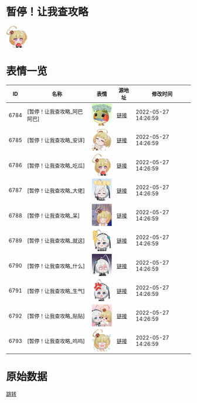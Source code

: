 # 暂停！让我查攻略

<img src="./cover.png" height="60" alt="cover" />

# 表情一览

|ID|名称|表情|源地址|修改时间|
|----|----|----|----|----|
|6784|[暂停！让我查攻略_阿巴阿巴]|<img src="./pic/006784_%5B暂停！让我查攻略_阿巴阿巴%5D.png" height="60" alt="阿巴阿巴"/>|[链接](http://i0.hdslb.com/bfs/emote/85e9981fa79ad9ccfe0fa9c4f0ac2bccc441c30e.png)|2022-05-27 14:26:59|
|6785|[暂停！让我查攻略_安详]|<img src="./pic/006785_%5B暂停！让我查攻略_安详%5D.png" height="60" alt="安详"/>|[链接](http://i0.hdslb.com/bfs/emote/ce46c8dca67e38def58791f7108dbadeb41710ac.png)|2022-05-27 14:26:59|
|6786|[暂停！让我查攻略_吃瓜]|<img src="./pic/006786_%5B暂停！让我查攻略_吃瓜%5D.png" height="60" alt="吃瓜"/>|[链接](http://i0.hdslb.com/bfs/emote/f8ade23c2a4f0fffe9d7f99a9598fba821873bcd.png)|2022-05-27 14:26:59|
|6787|[暂停！让我查攻略_大佬]|<img src="./pic/006787_%5B暂停！让我查攻略_大佬%5D.png" height="60" alt="大佬"/>|[链接](http://i0.hdslb.com/bfs/emote/dff299520326cf8e02aa3105b091dbce247b2c89.png)|2022-05-27 14:26:59|
|6788|[暂停！让我查攻略_呆]|<img src="./pic/006788_%5B暂停！让我查攻略_呆%5D.png" height="60" alt="呆"/>|[链接](http://i0.hdslb.com/bfs/emote/268369d140ba08570504432587fb09b9fbf0ae9c.png)|2022-05-27 14:26:59|
|6789|[暂停！让我查攻略_就这]|<img src="./pic/006789_%5B暂停！让我查攻略_就这%5D.png" height="60" alt="就这"/>|[链接](http://i0.hdslb.com/bfs/emote/340012f0795948ed017070930ece5d46ea50f4b2.png)|2022-05-27 14:26:59|
|6790|[暂停！让我查攻略_什么]|<img src="./pic/006790_%5B暂停！让我查攻略_什么%5D.png" height="60" alt="什么"/>|[链接](http://i0.hdslb.com/bfs/emote/1fdded849fee0a041f4de333387921956e8f4cc8.png)|2022-05-27 14:26:59|
|6791|[暂停！让我查攻略_生气]|<img src="./pic/006791_%5B暂停！让我查攻略_生气%5D.png" height="60" alt="生气"/>|[链接](http://i0.hdslb.com/bfs/emote/918fce85b0fdf65ab87aaf2258eda3d941d2718b.png)|2022-05-27 14:26:59|
|6792|[暂停！让我查攻略_贴贴]|<img src="./pic/006792_%5B暂停！让我查攻略_贴贴%5D.png" height="60" alt="贴贴"/>|[链接](http://i0.hdslb.com/bfs/emote/628052c6e7bdf041597acc72bf4d6b68ce28dfb0.png)|2022-05-27 14:26:59|
|6793|[暂停！让我查攻略_呜呜]|<img src="./pic/006793_%5B暂停！让我查攻略_呜呜%5D.png" height="60" alt="呜呜"/>|[链接](http://i0.hdslb.com/bfs/emote/05eba334048380564304f7ad2be28f905a849fb8.png)|2022-05-27 14:26:59|

# 原始数据

[跳转](./raw.json)

